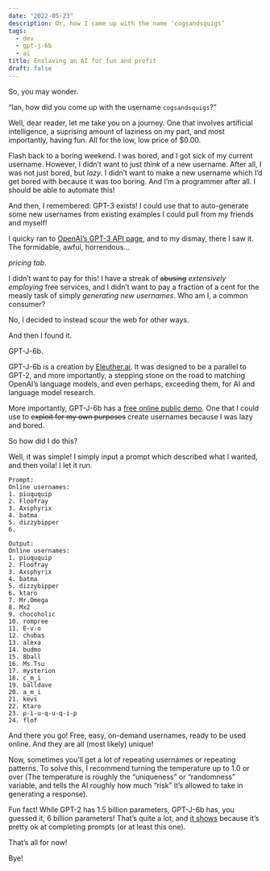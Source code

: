 ```yaml
---
date: "2022-05-23"
description: Or, how I came up with the name 'cogsandsquigs’
tags:
  - dev
  - gpt-j-6b
  - ai
title: Enslaving an AI for fun and profit
draft: false
---
```


So, you may wonder.

“Ian, how did you come up with the username `cogsandsquigs`?”

Well, dear reader, let me take you on a journey. One that involves artificial intelligence, a suprising amount of laziness on my part, and most importantly, having fun. All for the low, low price of $0.00.

Flash back to a boring weekend. I was bored, and I got sick of my current username. However, I didn’t want to just _think_ of a new username. After all, I was not just bored, but _lazy_. I didn’t want to make a new username which I’d get bored with because it was too boring. And I’m a programmer after all. I should be able to automate this!

And then, I remembered: GPT-3 exists! I could use that to auto-generate some new usernames from existing examples I could pull from my friends and myself!

I quicky ran to [OpenAI’s GPT-3 API page](https://openai.com/api), and to my dismay, there I saw it. The formidable, awful, horrendous…

_pricing tab_.

I didn’t want to pay for this! I have a streak of ~~abusing~~ _extensively employing_ free services, and I didn’t want to pay a fraction of a cent for the measly task of simply _generating new usernames_. Who am I, a common consumer?

No, I decided to instead scour the web for other ways.

And then I found it.

GPT-J-6b.

GPT-J-6b is a creation by [Eleuther.ai](https://eleuther.ai/). It was designed to be a parallel to GPT-2, and more importantly, a stepping stone on the road to matching OpenAI’s language models, and even perhaps, exceeding them, for AI and language model research.

More importantly, GPT-J-6b has a [free online public demo](https://6b.eluther.ai/). One that I could use to ~~exploit for my own purposes~~ create usernames because I was lazy and bored.

So how did I do this?

Well, it was simple! I simply input a prompt which described what I wanted, and then voila! I let it run.

```
Prompt:
Online usernames:
1. piuququip
2. Floofray
3. Axsphyrix
4. batma
5. dizzybipper
6.

Output:
Online usernames:
1. piuququip
2. Floofray
3. Axsphyrix
4. batma
5. dizzybipper
6. ktaro
7. Mr.Omega
8. Mx2
9. chocoholic
10. rompree
11. E-v-o
12. chubas
13. alexa
14. budmo
15. 8ball
16. Ms.Tsu
17. mysterion
18. c_m_i
19. balldave
20. a_m_i
21. kevs
22. Ktaro
23. p-i-u-q-u-q-i-p
24. flof
```

And there you go! Free, easy, on-demand usernames, ready to be used online. And they are all (most likely) unique!

Now, sometimes you’ll get a lot of repeating usernames or repeating patterns. To solve this, I recommend turning the temperature up to 1.0 or over (The temperature is roughly the “uniqueness” or “randomness” variable, and tells the AI roughly how much “risk” it’s allowed to take in generating a response).

Fun fact! While GPT-2 has 1.5 billion parameters, GPT-J-6b has, you guessed it, 6 billion parameters! That’s quite a lot, and [it shows](https://github.com/kingoflolz/mesh-transformer-jax/#zero-shot-evaluations) because it’s pretty ok at completing prompts (or at least this one).

That’s all for now!

Bye!
